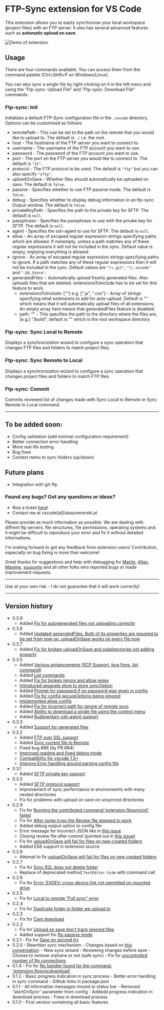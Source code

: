 # FTP-Sync extension for VS Code

This extension allows you to easily synchronise your local workspace (project files) with an FTP server. It also has several advanced features such as **automatic upload on save**.

![Demo of extension](https://i.imgur.com/W9h4pwW.gif)

## Usage

There are four commands available. You can access them from the command palette (Ctrl+Shift+P on Windows/Linux).

You can also sync a single file by right-clicking on it in the left menu and using the "Ftp-sync: Upload File" and "Ftp-sync: Download File" commands.

### Ftp-sync: Init

Initializes a default FTP-Sync configuration file in the `.vscode` directory. Options can be customised as follows:

- remotePath - This can be set to the path on the remote that you would like to upload to. The default is `./` i.e. the root.
- host - The hostname of the FTP server you want to connect to.
- username - The username of the FTP account you want to use.
- password - The password of the FTP account you want to use.
- port - The port on the FTP server you would like to connect to. The default is `"21"`.
- protocol - The FTP protocol to be used. The default is `"ftp"` but you can also specify `"sftp"`.
- uploadOnSave - Whether files should automatically be uploaded on save. The default is `false`.
- passive - Specifies whether to use FTP passive mode. The default is `false`.
- debug - Specifies whether to display debug information in an ftp-sync Output window. The default is `false`.
- privateKeyPath - Specifies the path to the private key for SFTP. The default is `null`.
- passphrase - Specifies the passphrase to use with the private key for SFTP. The default is `null`.
- agent - Specifies the ssh-agent to use for SFTP. The default is `null`.
- allow - An array of escaped regular expression strings specifying paths which are allowed. If nonempty, unless a path matches any of these regular expressions it will not be included in the sync. Default value is empty, implying everything is allowed.
- ignore - An array of escaped regular expression strings specifying paths to ignore. If a path matches any of these regular expressions then it will not be included in the sync. Default values are `"\\.git"`, `"\\.vscode"` and `".DS_Store"`.
- generatedFiles: - Automatically upload freshly generated files. Also uploads files that are deleted. extensionsToInclude has to be set for this feature to work.
  - extensionsToInclude: [""] e.g. [".js", ".css"] - Array of strings specifying what extensions to add for auto-upload. Default is "" which means that it will automatically upload files of all extensions. An empty array here means that generatedFiles feature is disabled.
  - path: "" - This specifies the path to the directory where the files are, [e.g.] "/build", default is "" which is the root workspace directory

### Ftp-sync: Sync Local to Remote

Displays a synchronization wizard to configure a sync operation that changes FTP files and folders to match project files.

### Ftp-sync: Sync Remote to Local

Displays a synchronization wizard to configure a sync operation that changes project files and folders to match FTP files.

### Ftp-sync: Commit

Commits reviewed list of changes made with Sync Local to Remote or Sync Remote to Local command.

---

## To be added soon:

- Config validation (add minimal configuration requirement)
- Better connection error handling
- More real life testing
- Bug fixes
- Context menu to sync folders (up/down)

## Future plans

- Integration with git-ftp

### Found any bugs? Got any questions or ideas?

- Rise a ticket [here](https://github.com/lukasz-wronski/vscode-ftp-sync/issues)!
- Contact me at vscode[at]lukaszwronski.pl

Please provide as much information as possible. We are dealing with diffrent ftp servers, file structures, file permissions, operating systems and it might be difficult to reproduce your error and fix it without detailed informations.

I'm looking forward to get any feedback from extension users! Contribution, especially on bug fixing is more than welcome!

Great thanks for suggestions and help with debugging for [Martin](https://github.com/kasik96), [Allan](https://github.com/EthraZa), [Maxime](https://github.com/maximedupre), [suuuunto](https://github.com/suuuunto) and all other folks who reported bugs or made improvement requests.

---

Use at your own risk - I do not guarantee that it will work correctly!

---

## Version history

- 0.3.9
  - Added [ Fix for autogenerated files not uploading correctly ](https://github.com/lukasz-wronski/vscode-ftp-sync/pull/270)
- 0.3.8
  - Added [ Updated generatedFiles. Both of its properties are required to be set from now on. uploadOnSave works on every file now ](https://github.com/lukasz-wronski/vscode-ftp-sync/pull/269)
- 0.3.7
  - Added [ Fix for broken uploadOnSave and subdirectories not adding properly ](https://github.com/lukasz-wronski/vscode-ftp-sync/pull/264)
- 0.3.5
  - Added [ Various enhancements (SCP Support, bug fixes, list command)](https://github.com/lukasz-wronski/vscode-ftp-sync/pull/237)
  - Added [ List commands](https://github.com/lukasz-wronski/vscode-ftp-sync/pull/215)
  - Added [ Fix for broken ignore and allow regex](https://github.com/lukasz-wronski/vscode-ftp-sync/pull/210)
  - [ Introduced separate store to store syncOption](https://github.com/lukasz-wronski/vscode-ftp-sync/pull/200)
  - Added [ Prompt for password if no password was given in config](https://github.com/lukasz-wronski/vscode-ftp-sync/pull/199)
  - Added [ Fix for config secureOptions being ignored](https://github.com/lukasz-wronski/vscode-ftp-sync/pull/195)
  - [ Implemented allow config](https://github.com/lukasz-wronski/vscode-ftp-sync/pull/170)
  - Added [ Fix for incorrect path for ignore of remote sync](https://github.com/lukasz-wronski/vscode-ftp-sync/pull/163)
  - Added [ Ability to download a single file using the context menu](https://github.com/lukasz-wronski/vscode-ftp-sync/pull/152)
  - Added [ Rudimentary ssh-agent support](https://github.com/lukasz-wronski/vscode-ftp-sync/pull/134)
- 0.3.3
  - Added [ Support for generated files](https://github.com/lukasz-wronski/vscode-ftp-sync/pull/118)
- 0.3.2
  - Added [FTP over SSL support](https://github.com/lukasz-wronski/vscode-ftp-sync/pull/62)
  - Added [Sync current file to Remote](https://github.com/lukasz-wronski/vscode-ftp-sync/pull/77)
  - Fixed bug #86 (by PR #84)
  - [Improved readme and fixed debug mode](https://github.com/lukasz-wronski/vscode-ftp-sync/pull/67)
  - [Compatibility for vscode 1.5+](https://github.com/lukasz-wronski/vscode-ftp-sync/pull/87)
  - [Improve Error handling around parsing config file](https://github.com/lukasz-wronski/vscode-ftp-sync/pull/102)
- 0.3.1
  - Added [SFTP private key support](https://github.com/lukasz-wronski/vscode-ftp-sync/issues/28)
- 0.3.0
  - Added [SFTP protocol support](https://github.com/lukasz-wronski/vscode-ftp-sync/issues/26)
  - Improvement of sync performance in environments with many nested directories
  - Fix for problems with upload on save on unsynced directories
- 0.2.9
  - Fix for [Running the contributed command:'extension.ftpsyncinit' failed](https://github.com/lukasz-wronski/vscode-ftp-sync/issues/3)
  - Fix for [After some tryes the Review file stopped to work](https://github.com/lukasz-wronski/vscode-ftp-sync/issues/7)
  - Added debug output option to config file
  - Error message for incorrect JSON like in [this issue](https://github.com/lukasz-wronski/vscode-ftp-sync/issues/25)
  - Closing review file after commit (pointed out in [this issue](https://github.com/lukasz-wronski/vscode-ftp-sync/issues/23))
  - Fix for [uploadOnSave will fail for files on new created folders](https://github.com/lukasz-wronski/vscode-ftp-sync/issues/22)
  - Added ES6 support in extension source
- 0.2.8
  - Attempt to fix [uploadOnSave will fail for files on new created folders](https://github.com/lukasz-wronski/vscode-ftp-sync/issues/22)
- 0.2.7
  - Fix for [Sync R2L does not delete folder](https://github.com/lukasz-wronski/vscode-ftp-sync/issues/21)
  - Replace of deprecated method `TextEditor.hide` with command call
- 0.2.6
  - Fix for [Error: EXDEV: cross-device link not permitted on mounted drive](https://github.com/lukasz-wronski/vscode-ftp-sync/issues/6)
- 0.2.5
  - Fix for [Local to remote "Full sync" error](https://github.com/lukasz-wronski/vscode-ftp-sync/issues/20)
- 0.2.4
  - Fix for [Duplicate folder in folder we upload to](https://github.com/lukasz-wronski/vscode-ftp-sync/issues/19)
- 0.2.3
  - Fix for [Cant download](https://github.com/lukasz-wronski/vscode-ftp-sync/issues/14)
- 0.2.2
  - Fix for [Upload on save don't track ignored files](https://github.com/lukasz-wronski/vscode-ftp-sync/issues/15)
  - Added support for [ftp passive mode](https://github.com/lukasz-wronski/vscode-ftp-sync/issues/16)
- 0.2.1 - Fix for [Save on second try](https://github.com/lukasz-wronski/vscode-ftp-sync/issues/12)
- 0.2.0 - Rewritten sync mechanism - Changes based on [this conversation](https://github.com/lukasz-wronski/vscode-ftp-sync/issues/2): - New sync wizard - Reviewing changes before save - Choose to remove orphans or not (safe sync) - Fix for [uncontrolled number of ftp connections](https://github.com/lukasz-wronski/vscode-ftp-sync/issues/4)
- 0.1.4 - Fix for [No handler found for the command: 'extension.ftpsyncdownload'](https://github.com/lukasz-wronski/vscode-ftp-sync/issues/1)
- 0.1.2 - Basic progress indication in sync process - Better error handling in sync command - Github links in package.json
- 0.1.1 - All information messages moved to status bar - Removed "alertOnSync" parameter from config - Addedd progress indication in download process - Fixes in download process
- 0.1.0 - First version containing all basic features
